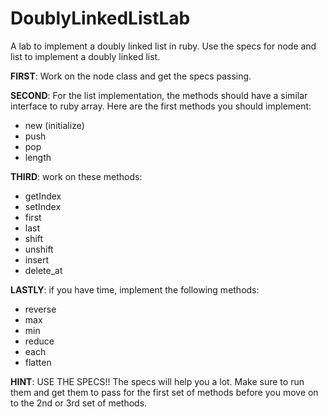 DoublyLinkedListLab
===================

A lab to implement a doubly linked list in ruby.  Use the specs for node and list to implement a doubly linked list.

__FIRST__: Work on the node class and get the specs passing.

__SECOND__: For the list implementation, the methods should have a similar interface to ruby array.  Here are the first methods you should implement:

* new (initialize)
* push
* pop
* length

__THIRD__: work on these methods:

* getIndex
* setIndex
* first
* last
* shift
* unshift
* insert
* delete_at

__LASTLY__: if you have time, implement the following methods:

* reverse
* max
* min
* reduce
* each
* flatten


__HINT__: USE THE SPECS!!  The specs will help you a lot.  Make sure to run them and get them to pass for the first set of methods before you move on to the 2nd or 3rd set of methods.



